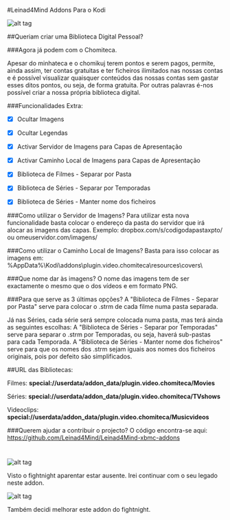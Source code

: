 #Leinad4Mind Addons Para o Kodi

![alt tag](http://i.imgur.com/oiYJPZ5.jpg)

##Queriam criar uma Biblioteca Digital Pessoal?

###Agora já podem com o Chomiteca.

Apesar do minhateca e o chomikuj terem pontos e serem pagos, permite, ainda assim, ter contas gratuitas e ter ficheiros ilimitados nas nossas contas e é possível visualizar quaisquer conteúdos das nossas contas sem gastar esses ditos pontos, ou seja, de forma gratuita.
Por outras palavras é-nos possível criar a nossa própria biblioteca digital.

###Funcionalidades Extra:
- [x] Ocultar Imagens
- [x] Ocultar Legendas
- [x] Activar Servidor de Imagens para Capas de Apresentação
- [x] Activar Caminho Local de Imagens para Capas de Apresentação
- [x] Biblioteca de Filmes - Separar por Pasta
- [x] Biblioteca de Séries - Separar por Temporadas
- [x] Biblioteca de Séries - Manter nome dos ficheiros


###Como utilizar o Servidor de Imagens?
Para utilizar esta nova funcionalidade basta colocar o endereço da pasta do servidor que irá alocar as imagens das capas.
Exemplo: dropbox.com/s/codigodapastaxpto/ ou omeuservidor.com/imagens/

###Como utilizar o Caminho Local de Imagens?
Basta para isso colocar as imagens em: %AppData%\Kodi\addons\plugin.video.chomiteca\resources\covers\

###Que nome dar às imagens?
O nome das imagens tem de ser exactamente o mesmo que o dos vídeos e em formato PNG.

###Para que serve as 3 últimas opções?
A "Biblioteca de Filmes - Separar por Pasta" serve para colocar o .strm de cada filme numa pasta separada.

Já nas Séries, cada série será sempre colocada numa pasta, mas terá ainda as seguintes escolhas:
A "Biblioteca de Séries - Separar por Temporadas" serve para separar o .strm por Temporadas, ou seja, haverá sub-pastas para cada Temporada.
A "Biblioteca de Séries - Manter nome dos ficheiros" serve para que os nomes dos .strm sejam iguais aos nomes dos ficheiros originais, pois por defeito são simplificados.


##URL das Bibliotecas:

Filmes: **special://userdata/addon_data/plugin.video.chomiteca/Movies**

Séries: **special://userdata/addon_data/plugin.video.chomiteca/TVshows**

Videoclips: **special://userdata/addon_data/plugin.video.chomiteca/Musicvideos**

###Querem ajudar a contribuir o projecto?
O código encontra-se aqui: https://github.com/Leinad4Mind/Leinad4Mind-xbmc-addons


#

![alt tag](http://i.imgur.com/gN9mhcy.png)

Visto o fightnight aparentar estar ausente. Irei continuar com o seu legado neste addon.


![alt tag](http://i.imgur.com/SbAtf7B.png)

Também decidi melhorar este addon do fightnight.

